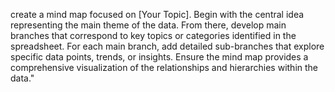 create a mind map focused on [Your Topic]. Begin with the central idea representing the main theme of the data. From there, develop main branches that correspond to key topics or categories identified in the spreadsheet. For each main branch, add detailed sub-branches that explore specific data points, trends, or insights. Ensure the mind map provides a comprehensive visualization of the relationships and hierarchies within the data."
